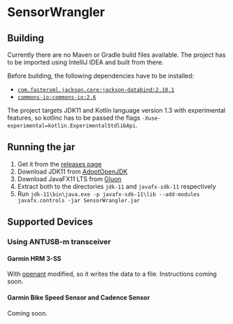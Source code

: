 # SensorWrangler

## Building
Currently there are no Maven or Gradle build files available. The project has to be imported using IntelliJ IDEA and built from there.

Before building, the following dependencies have to be installed:

- [`com.fasterxml.jackson.core:jackson-databind:2.10.1`](https://mvnrepository.com/artifact/com.fasterxml.jackson.core/jackson-databind/2.10.1)
- [`commons-io:commons-io:2.6`](https://mvnrepository.com/artifact/commons-io/commons-io/2.6)

The project targets JDK11 and Kotlin language version 1.3 with experimental features, so kotlinc has to be passed the flags `-Xuse-experimental=kotlin.ExperimentalStdlibApi`.

## Running the jar
1. Get it from the [releases page](https://github.com/JohnAZoidberg/SensorWrangler/releases)
2. Download JDK11 from [AdoptOpenJDK](https://adoptopenjdk.net/releases.html?variant=openjdk11&jvmVariant=hotspot)
3. Download JavaFX11 LTS from [Gluon](https://gluonhq.com/products/javafx/)
4. Extract both to the directories `jdk-11` and `javafx-sdk-11` respectively
5. Run `jdk-11\bin\java.exe -p javafx-sdk-11\lib --add-modules javafx.controls -jar SensorWrangler.jar`

## Supported Devices

### Using ANTUSB-m transceiver
#### Garmin HRM 3-SS
With [openant](https://github.com/Tigge/openant/blob/master/examples/heart_rate_monitor.py) modified, so it writes the data to a file. Instructions coming soon.

#### Garmin Bike Speed Sensor and Cadence Sensor
Coming soon.
